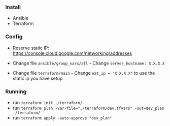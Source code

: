 ### Install

- Ansible
- Terraform

### Config

- Reserve static IP:
https://console.cloud.google.com/networking/addresses

- Change file `ansible/group_vars/all` - Change `server_hostname: X.X.X.X`
- Change file `terraform/main` - Change `nat_ip = "X.X.X.X"` to use the static ip you have setup

### Running

- run `terraform init ./terraform/`
- run `terraform plan -var-file="./terraform/dev.tfvars" -out=dev_plan ./terraform/`
- run `terraform apply -auto-approve "dev_plan"`

